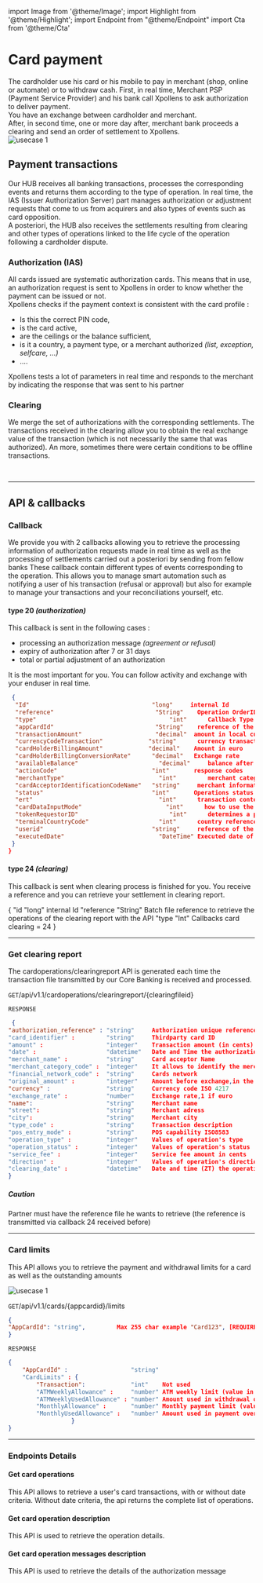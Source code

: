 import Image from '@theme/Image';
import Highlight from '@theme/Highlight';
import Endpoint from "@theme/Endpoint"
import Cta from '@theme/Cta'


# Card payment

The cardholder use his card or his mobile to pay in merchant (shop, online or automate) or to withdraw cash.
First, in real time, Merchant PSP (Payment Service Provider) and his bank call Xpollens to ask authorization to deliver payment.
<br/>
You have an exchange between cardholder and merchant.
<br/>
After, in second time, one or more day after, merchant bank proceeds a clearing and send an order of settlement to Xpollens.
<br/>
<Image src="docs/CardOP_Payment.png" alt="usecase 1"/>

## Payment transactions

Our HUB receives all banking transactions, processes the corresponding events and returns them according to the type of operation.
In real time, the IAS (Issuer Authorization Server) part manages authorization or adjustment requests that come to us from acquirers and also types of events such as card opposition.
<br/>
A posteriori, the HUB also receives the settlements resulting from clearing and other types of operations linked to the life cycle of the operation following a cardholder dispute.


### Authorization (IAS)

All cards issued are systematic authorization cards.
This means that in use, an authorization request is sent to Xpollens in order to know whether the payment can be issued or not.
<br/>
Xpollens checks if the payment context is consistent with the card profile :
- Is this the correct PIN code,
- is the card active,
- are the ceilings or the balance sufficient,
- is it a country, a payment type, or a merchant authorized _(list, exception, selfcare, ...)_
- ....

Xpollens tests a lot of parameters in real time and responds to the merchant by indicating the response that was sent to his partner

### Clearing 

We merge the set of authorizations with the corresponding settlements. The transactions received in the clearing allow you to obtain the real exchange value of the transaction (which is not necessarily the same that was authorized). An more, sometimes there were certain conditions to be offline transactions.

<br/>

--- 

## API & callbacks

### Callback

We provide you with 2 callbacks allowing you to retrieve the processing information of authorization requests made in real time as well as the processing of settlements carried out a posteriori by sending from fellow banks
These callback contain different types of events corresponding to the operation. This allows you to manage smart automation such as notifying a user of his transaction (refusal or approval) but also for example to manage your transactions and your reconciliations yourself, etc.

#### type 20 _(authorization)_

This callback is sent in the following cases :
- processing an authorization message _(agreement or refusal)_
- expiry of authorization after 7 or 31 days
- total or partial adjustment of an authorization

It is the most important for you. You can follow activity and exchange with your enduser in real time.

```json
 {  
  "Id"	                                 "long"	    internal Id
  "reference"	                          "String"	  Operation OrderID
  "type"		                              "int"      Callback Type = 20
  "appCardId"	                          "String"	  reference of the card given by the partner
  "transactionAmount"	                  "decimal"	 amount in local currency
  "currencyCodeTransaction"	            "string"	  currency transaction
  "cardHolderBillingAmount"	            "decimal"	 Amount in euro
  "cardHolderBillingConversionRate"   	 "decimal"	 Exchange rate
  "availableBalance"	                   "decimal"	 balance after authorization
  "actionCode"	                         "int"	     response codes
  "merchantType"	                       "int"	     merchant category code
  "cardAcceptorIdentificationCodeName"	 "string"	  merchant information
  "status"	                             "int"	     Operations status
  "ert"		                               "int"      transaction context 
  "cardDataInputMode"		                 "int"      how to use the card
  "tokenRequestorID"		                  "int"      determines a payment that uses a token
  "terminalCountryCode"		               "int"      country reference where payment took place
  "userid"	                             "string"	  reference of the user given by the partner
  "executedDate"	                       "DateTime" Executed date of the operation
 }
}
```

#### type 24 _(clearing)_

This callback is sent when clearing process is finished for you. You receive a reference and you can retrieve your settlement in clearing report.

{
"id	        "long"	  internal Id
"reference	"String"	Batch file reference to retrieve the operations of the clearing report with the API
"type	      "Int"	    Callbacks card clearing = 24
}

--- 

### Get clearing report

The cardoperations/clearingreport API is generated each time the transaction file transmitted by our Core Banking is received and processed.

``` GET ```/api/v1.1/cardoperations/clearingreport/{clearingfileid}

``` RESPONSE ```
```json
 { 
"authorization_reference" : "string"     Authorization unique reference
"card_identifier" :         "string"     Thirdparty card ID
"amount" :                  "integer"    Transaction amount (in cents)
"date" :                    "datetime"   Date and Time the authorization was processed by Xpollens
"merchant_name" :           "string"     Card acceptor Name
"merchant_category_code" :  "integer"    It allows to identify the merchant
"financial_network_code" :  "string"     Cards network
"original_amount" :         "integer"    Amount before exchange,in the smallest currency division
"currency" :                "string"     Currency code ISO 4217
"exchange_rate" :           "number"     Exchange rate,1 if euro
"name":                     "string"     Merchant name
"street":                   "string"     Merchant adress
"city":                     "string"     Merchant city
"type_code" :               "string"     Transaction description
"pos_entry_mode" :          "string"     POS capability ISO8583
"operation_type" :          "integer"    Values of operation's type 
"operation_status" :        "integer"    Values of operation's status 
"service_fee" :             "integer"    Service fee amount in cents
"direction" :               "integer"    Values of operation's direction for the user 
"clearing_date" :           "datetime"   Date and time (ZT) the operation was processed
}
```

<Highlight type="caution">

##### Caution

Partner must have the reference file he wants to retrieve (the reference is transmitted via callback 24 received before)

</Highlight>

<!--
<Endpoint apiUrl="/v1.0/migrationProxy" path="/api/v1.1/cardoperations/clearingreport/{clearingfileid}" method="get"/>
-->


--- 

### Card limits

This API allows you to retrieve the payment and withdrawal limits for a card as well as the outstanding amounts

<Image src="docs/CardOP_Limits.png" alt="usecase 1"/>

``` GET ```/api/v1.1/cards/{appcardid}/limits
```json
{
"AppCardId": "string",         Max 255 char example "Card123", [REQUIRED]
}
```
``` RESPONSE ```
```json
{
    "AppCardId" :                  "string"        
    "CardLimits" : {
        "Transaction":             "int"    Not used
        "ATMWeeklyAllowance" :     "number" ATM weekly limit (value in cents)
        "ATMWeeklyUsedAllowance" : "number" Amount used in withdrawal over the last 7 days
        "MonthlyAllowance" :       "number" Monthly payment limit (value in cents)
        "MonthlyUsedAllowance" :   "number" Amount used in payment over the last 30 days
                  }
}
```

<!--
<Endpoint apiUrl="/v1.0/migrationProxy" path="/api/v1.1/cards/{appcardid}/limits" method="get"/>
-->

--- 

### Endpoints Details

#### Get card operations

This API allows to retrieve a user's card transactions, with or without date criteria. Without date criteria, the api returns the complete list of operations.

<!-- 
<Endpoint apiUrl="/v1.0/migrationProxy" path="/api/v1.1/users/{userid}/cardoperations" method="get"/> 
-->

#### Get card operation description

This API is used to retrieve the operation details.

<!--
<Endpoint apiUrl="/v1.0/migrationProxy" path="/api/v1.1/users/{userid}/cardoperations/{orderid}" method="get"/>
-->

#### Get card operation messages description

This API is used to retrieve the details of the authorization message

<!--
<Endpoint apiUrl="/v1.0/migrationProxy" path="/api/v1.1/users/{userid}/cardoperations/{orderid}/messages" method="get"/>
-->

<Cta
  context="doc"
  ui="button"
  link="/api/Core"
  label="Try it out"
/>
